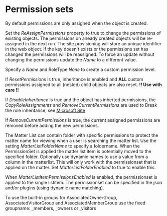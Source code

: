 # Permission sets

By default permissions are only assigned when the object is created.

Set the *ReAssignPermissions* property to true to change the permissions of existing objects. The permissions on already created objects will be re-assigned in the next run. The site provisioning will store an unique identifier in the web object. If the key doesn't exists or the permissions set has changed the permissions will be reassigned. To force an update without changing the permissions update the *Name* to a different value.

Specify a *Name* and RoleType *None* to create a custom permission level.

If *ResetPermissions* is true, inheritance is enabled and **ALL** custom permissions assigned to all (nested) child objects are also reset. **!! Use with care !!**

If *DisableInheritance* is true and the object has inherted permissions, the *CopyRoleAssignments* and *RemoveCurrentPermissions* are used to Break the role inheritance, see [Microsoft Site](<https://msdn.microsoft.com/query/dev14.query?appId=Dev14IDEF1&l=EN-US&k=k(Microsoft.SharePoint.Client.SecurableObject.BreakRoleInheritance);k(TargetFrameworkMoniker-.NETFramework,Version%3Dv4.5);k(DevLang-csharp)&rd=true>)

If *RemoveCurrentPermissions* is true, the current assigned permissions are removed before adding the new permissions.

The Matter List can contain folder with specific permissions to protect the matter name for viewing when a user is searching the matter list. Use the setting *MatterListFolderName* to specify a foldername. When the PermissionSet is applied the matter list item is potentially moved to the specified folder. Optionally use dynamic names to use a value from a column in the matterlist. This will only work with the permissionset that is applied on the matter. Set *MatterListFolderEnabled* to true to enable this.

When *MatterListItemPermissionsEnabled* is enabled, the permissionset is applied to the single listitem. The permissionset can be specified in the json and/or plugins (using dynamic name matching).

To use the built-in groups for AssociatedOwnerGroup, AssociatedVisitorGroup and AssociatedMemberGroup use the fixed groupname: \_members, \_owners or \_visitors
